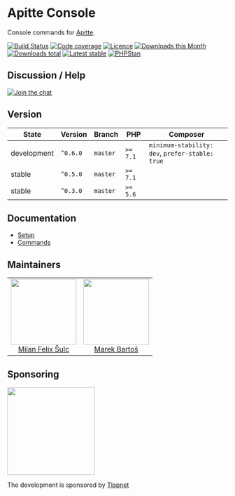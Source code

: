 # Apitte Console

Console commands for [Apitte](https://github.com/apitte/core).

[![Build Status](https://img.shields.io/travis/apitte/console.svg?style=flat-square)](https://travis-ci.org/apitte/console)
[![Code coverage](https://img.shields.io/coveralls/apitte/console.svg?style=flat-square)](https://coveralls.io/r/apitte/console)
[![Licence](https://img.shields.io/packagist/l/apitte/console.svg?style=flat-square)](https://packagist.org/packages/apitte/console)
[![Downloads this Month](https://img.shields.io/packagist/dm/apitte/console.svg?style=flat-square)](https://packagist.org/packages/apitte/console)
[![Downloads total](https://img.shields.io/packagist/dt/apitte/console.svg?style=flat-square)](https://packagist.org/packages/apitte/console)
[![Latest stable](https://img.shields.io/packagist/v/apitte/console.svg?style=flat-square)](https://packagist.org/packages/apitte/console)
[![PHPStan](https://img.shields.io/badge/PHPStan-enabled-brightgreen.svg?style=flat-square)](https://github.com/phpstan/phpstan)

## Discussion / Help

[![Join the chat](https://img.shields.io/gitter/room/apitte/apitte.svg?style=flat-square)](http://bit.ly/apittegitter)

## Version

| State       | Version      | Branch   | PHP      | Composer                                        |
|-------------|--------------|----------|----------|-------------------------------------------------|
| development | `^0.6.0`     | `master` | `>= 7.1` | `minimum-stability: dev`, `prefer-stable: true` |
| stable      | `^0.5.0`     | `master` | `>= 7.1` |                                                 |
| stable      | `^0.3.0`     | `master` | `>= 5.6` |                                                 |

## Documentation

- [Setup](.docs/README.md#setup)
- [Commands](.docs/README.md#commands)

## Maintainers

<table>
  <tbody>
    <tr>
      <td align="center">
        <a href="https://github.com/f3l1x">
            <img width="150" height="150" src="https://avatars2.githubusercontent.com/u/538058?v=3&s=150">
        </a>
        </br>
        <a href="https://github.com/f3l1x">Milan Felix Šulc</a>
      </td>
      <td align="center">
        <a href="https://github.com/mabar">
            <img width="150" height="150" src="https://avatars0.githubusercontent.com/u/20974277?s=150&v=4">
        </a>
        </br>
        <a href="https://github.com/mabar">Marek Bartoš</a>
      </td>
    </tr>
  </tbody>
</table>

## Sponsoring

<a href="https://github.com/tlapnet"><img  width="200" src="https://cdn.rawgit.com/f3l1x/xsource/2463efb7/assets/tlapdev.png"></a>

The development is sponsored by [Tlapnet](https://www.tlapnet.cz)
